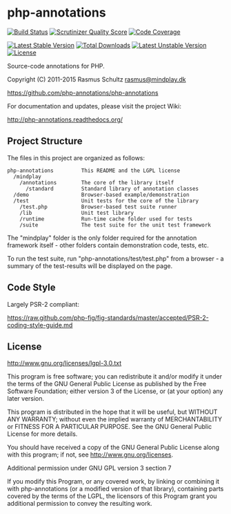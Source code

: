 # php-annotations
[![Build Status](https://travis-ci.org/php-annotations/php-annotations.svg?branch=master)](https://travis-ci.org/php-annotations/php-annotations)
[![Scrutinizer Quality Score](https://scrutinizer-ci.com/g/php-annotations/php-annotations/badges/quality-score.png?s=41628593655dae3740c3a64f172438430ee26b84)](https://scrutinizer-ci.com/g/php-annotations/php-annotations/)
[![Code Coverage](https://scrutinizer-ci.com/g/php-annotations/php-annotations/badges/coverage.png?s=dbea8860e011cdb7b5352b48c25259ca950fe2c6)](https://scrutinizer-ci.com/g/php-annotations/php-annotations/)

[![Latest Stable Version](https://poser.pugx.org/mindplay/annotations/v/stable.svg)](https://packagist.org/packages/mindplay/annotations) [![Total Downloads](https://poser.pugx.org/mindplay/annotations/downloads.svg)](https://packagist.org/packages/mindplay/annotations) [![Latest Unstable Version](https://poser.pugx.org/mindplay/annotations/v/unstable.svg)](https://packagist.org/packages/mindplay/annotations) [![License](https://poser.pugx.org/mindplay/annotations/license.svg)](https://packagist.org/packages/mindplay/annotations)

Source-code annotations for PHP.

Copyright (C) 2011-2015 Rasmus Schultz <rasmus@mindplay.dk>

https://github.com/php-annotations/php-annotations

For documentation and updates, please visit the project Wiki:

http://php-annotations.readthedocs.org/


## Project Structure

The files in this project are organized as follows:

```
php-annotations         This README and the LGPL license
  /mindplay
    /annotations        The core of the library itself
      /standard         Standard library of annotation classes
  /demo                 Browser-based example/demonstration
  /test                 Unit tests for the core of the library
    /test.php           Browser-based test suite runner
    /lib                Unit test library
    /runtime            Run-time cache folder used for tests
    /suite              The test suite for the unit test framework
```

The "mindplay" folder is the only folder required for the annotation
framework itself - other folders contain demonstration code, tests, etc.

To run the test suite, run "php-annotations/test/test.php" from a
browser - a summary of the test-results will be displayed on the page.


## Code Style

Largely PSR-2 compliant:

https://raw.github.com/php-fig/fig-standards/master/accepted/PSR-2-coding-style-guide.md


## License

http://www.gnu.org/licenses/lgpl-3.0.txt

This program is free software; you can redistribute it and/or
modify it under the terms of the GNU General Public License as
published by the Free Software Foundation; either version 3 of
the License, or (at your option) any later version.

This program is distributed in the hope that it will be useful,
but WITHOUT ANY WARRANTY; without even the implied warranty of
MERCHANTABILITY or FITNESS FOR A PARTICULAR PURPOSE.
See the GNU General Public License for more details.

You should have received a copy of the GNU General Public License
along with this program; if not, see <http://www.gnu.org/licenses>.

Additional permission under GNU GPL version 3 section 7

If you modify this Program, or any covered work, by linking or
combining it with php-annotations (or a modified version of that
library), containing parts covered by the terms of the LGPL, the
licensors of this Program grant you additional permission to convey
the resulting work.
